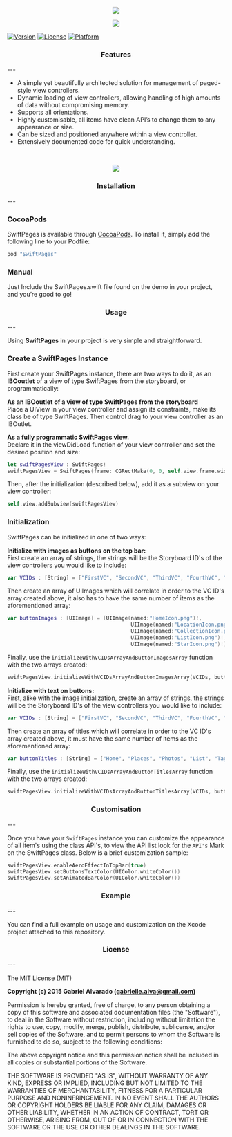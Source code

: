 <p align="center">
  <img src ="https://github.com/GabrielAlva/SwiftPages/blob/master/Resources/SwiftPages%20Header%20Image.png"/>
</p>
<p align="center">
  <img src ="https://github.com/GabrielAlva/SwiftPages/blob/master/Resources/SwiftPagesSample.gif"/>
</p>

[![Version](https://img.shields.io/cocoapods/v/SwiftPages.svg?style=flat)](http://cocoapods.org/pods/SwiftPages)
[![License](https://img.shields.io/cocoapods/l/SwiftPages.svg?style=flat)](http://cocoapods.org/pods/SwiftPages)
[![Platform](https://img.shields.io/cocoapods/p/SwiftPages.svg?style=flat)](http://cocoapods.org/pods/SwiftPages)

<h3 align="center">Features</h3>
---

- A simple yet beautifully architected solution for management of paged-style view controllers.
- Dynamic loading of view controllers, allowing handling of high amounts of data without compromising memory.
- Supports all orientations.
- Highly customisable, all items have clean API’s to change them to any appearance or size.
- Can be sized and positioned anywhere within a view controller.
- Extensively documented code for quick understanding.
<br />
<p align="center">
  <img src ="https://github.com/GabrielAlva/SwiftPages/blob/master/Resources/Swift%20Pages%20iPhone%20mockups.png"/>
</p>

<h3 align="center">Installation</h3>
---

### CocoaPods

SwiftPages is available through [CocoaPods](http://cocoapods.org). To install
it, simply add the following line to your Podfile:

```ruby
pod "SwiftPages"
```

### Manual

Just Include the SwiftPages.swift file found on the demo in your project, and you’re good to go!

<h3 align="center">Usage</h3>
---

Using **SwiftPages** in your project is very simple and straightforward. 

### Create a SwiftPages Instance

First create your SwiftPages instance, there are two ways to do it, as an **IBOoutlet** of a view of type SwiftPages from the storyboard, or programmatically:

**As an IBOoutlet of a view of type SwiftPages from the storyboard**
<br />
Place a UIView in your view controller and assign its constraints, make its class be of type SwiftPages. Then control drag to your view controller as an IBOutlet.
	
**As a fully programmatic SwiftPages view.**
<br />
Declare it in the viewDidLoad function of your view controller and set the desired position and size:
```swift
let swiftPagesView : SwiftPages!
swiftPagesView = SwiftPages(frame: CGRectMake(0, 0, self.view.frame.width, self.view.frame.height))
```
Then, after the initialization (described below), add it as a subview on your view controller:
```swift
self.view.addSubview(swiftPagesView)
```

### Initialization
SwiftPages can be initialized in one of two ways:

**Initialize with images as buttons on the top bar:**
<br />
First create an array of strings, the strings will be the Storyboard ID's of the view controllers you would like to include:
```swift
var VCIDs : [String] = ["FirstVC", "SecondVC", "ThirdVC", "FourthVC", "FifthVC"]
```
Then create an array of UIImages which will correlate in order to the VC ID's array created above, it also has to have the same number of items as the aforementioned array:
```swift
var buttonImages : [UIImage] = [UIImage(named:"HomeIcon.png")!,
                                        UIImage(named:"LocationIcon.png")!,
                                        UIImage(named:"CollectionIcon.png")!,
                                        UIImage(named:"ListIcon.png")!,
                                        UIImage(named:"StarIcon.png")!]
```
Finally, use the `initializeWithVCIDsArrayAndButtonImagesArray` function with the two arrays created:
```swift
swiftPagesView.initializeWithVCIDsArrayAndButtonImagesArray(VCIDs, buttonImagesArray: buttonImages)
```

**Initialize with text on buttons:**
<br />
First, alike with the image initialization, create an array of strings, the strings will be the Storyboard ID's of the view controllers you would like to include:
```swift
var VCIDs : [String] = ["FirstVC", "SecondVC", "ThirdVC", "FourthVC", "FifthVC"]
```
Then create an array of titles which will correlate in order to the VC ID's array created above, it must have the same number of items as the aforementioned array:
```swift
var buttonTitles : [String] = ["Home", "Places", "Photos", "List", "Tags"]
```
Finally, use the `initializeWithVCIDsArrayAndButtonTitlesArray` function with the two arrays created:
```swift
swiftPagesView.initializeWithVCIDsArrayAndButtonTitlesArray(VCIDs, buttonTitlesArray: buttonTitles)
```

<h3 align="center">Customisation</h3>
---

Once you have your `SwiftPages` instance you can customize the appearance of all item's using the class API's, to view the API list look for the `API's` Mark on the SwiftPages class. Below is a brief customization sample:
```swift
swiftPagesView.enableAeroEffectInTopBar(true)
swiftPagesView.setButtonsTextColor(UIColor.whiteColor())
swiftPagesView.setAnimatedBarColor(UIColor.whiteColor())
```

<h3 align="center">Example</h3>
---

You can find a full example on usage and customization on the Xcode project attached to this repository.

<h3 align="center">License</h3>
---

The MIT License (MIT)

**Copyright (c) 2015 Gabriel Alvarado (gabrielle.alva@gmail.com)**

Permission is hereby granted, free of charge, to any person obtaining a copy
of this software and associated documentation files (the "Software"), to deal
in the Software without restriction, including without limitation the rights
to use, copy, modify, merge, publish, distribute, sublicense, and/or sell
copies of the Software, and to permit persons to whom the Software is
furnished to do so, subject to the following conditions:

The above copyright notice and this permission notice shall be included in all
copies or substantial portions of the Software.

THE SOFTWARE IS PROVIDED "AS IS", WITHOUT WARRANTY OF ANY KIND, EXPRESS OR
IMPLIED, INCLUDING BUT NOT LIMITED TO THE WARRANTIES OF MERCHANTABILITY,
FITNESS FOR A PARTICULAR PURPOSE AND NONINFRINGEMENT. IN NO EVENT SHALL THE
AUTHORS OR COPYRIGHT HOLDERS BE LIABLE FOR ANY CLAIM, DAMAGES OR OTHER
LIABILITY, WHETHER IN AN ACTION OF CONTRACT, TORT OR OTHERWISE, ARISING FROM,
OUT OF OR IN CONNECTION WITH THE SOFTWARE OR THE USE OR OTHER DEALINGS IN THE
SOFTWARE.
